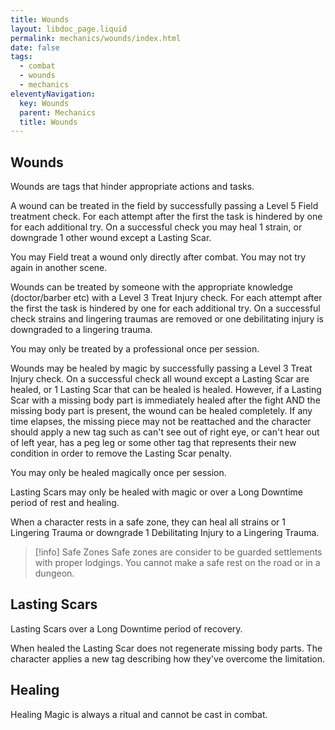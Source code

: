 ```yaml
---
title: Wounds
layout: libdoc_page.liquid
permalink: mechanics/wounds/index.html
date: false
tags:
  - combat
  - wounds
  - mechanics
eleventyNavigation:
  key: Wounds
  parent: Mechanics
  title: Wounds
---
```


## Wounds

Wounds are tags that hinder appropriate actions and tasks.

A wound can be treated in the field by successfully passing a Level 5 Field treatment check. For each attempt after the first the task is hindered by one for each additional try. On a successful check you may heal 1 strain, or downgrade 1 other wound except a Lasting Scar.

You may Field treat a wound only directly after combat. You may not try again in another scene.

Wounds can be treated by someone with the appropriate knowledge (doctor/barber etc) with a Level 3 Treat Injury check. For each attempt after the first the task is hindered by one for each additional try. On a successful check strains and lingering traumas are removed or one debilitating injury is downgraded to a lingering trauma.

You may only be treated by a professional once per session.

Wounds may be healed by magic by successfully passing a Level 3 Treat Injury check. On a successful check all wound except a Lasting Scar are healed, or 1 Lasting Scar that can be healed is healed. However, if a Lasting Scar with a missing body part is immediately healed after the fight AND the missing body part is present, the wound can be healed completely. If any time elapses, the missing piece may not be reattached and the character should apply a new tag such as can't see out of right eye, or can't hear out of left year, has a peg leg or some other tag that represents their new condition in order to remove the Lasting Scar penalty.

You may only be healed magically once per session.

Lasting Scars may only be healed with magic or over a Long Downtime period of rest and healing.

When a character rests in a safe zone, they can heal all strains or 1 Lingering Trauma or downgrade 1 Debilitating Injury to a Lingering Trauma.

> [!info] Safe Zones
> Safe zones are consider to be guarded settlements with proper lodgings. You cannot make a safe rest on the road or in a dungeon.

## Lasting Scars

Lasting Scars over a Long Downtime period of recovery.

When healed the Lasting Scar does not regenerate missing body parts. The character applies a new tag describing how they've overcome the limitation.

## Healing

Healing Magic is always a ritual and cannot be cast in combat.
